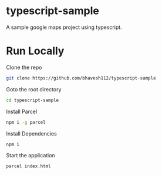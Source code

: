 # typescript-sample
A sample google maps project using typescript.

# Run Locally

Clone the repo

```bash
git clone https://github.com/bhavesh112/typescript-sample
```

Goto the root directory

```bash
cd typescript-sample
```

Install Parcel

```bash
npm i -g parcel
```

Install Dependencies

```bash
npm i 
```

Start the application

```bash
parcel index.html
```
